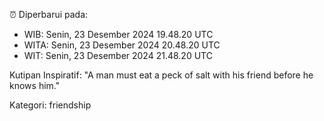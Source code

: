 ⏰ Diperbarui pada:
- WIB: Senin, 23 Desember 2024 19.48.20 UTC
- WITA: Senin, 23 Desember 2024 20.48.20 UTC
- WIT: Senin, 23 Desember 2024 21.48.20 UTC

Kutipan Inspiratif:
"A man must eat a peck of salt with his friend before he knows him."


Kategori: friendship

